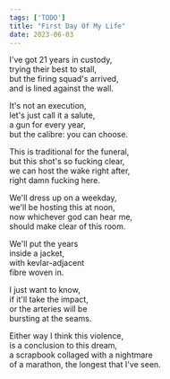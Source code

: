```yaml
---
tags: ['TODO']
title: "First Day Of My Life"
date: 2023-06-03
---
```


I've got 21 years in custody,  
trying their best to stall,  
but the firing squad's arrived,  
and is lined against the wall.

It's not an execution,  
let's just call it a salute,  
a gun for every year,  
but the calibre: you can choose.

This is traditional for the funeral,  
but this shot's so fucking clear,  
we can host the wake right after,  
right damn fucking here.

We'll dress up on a weekday,  
we'll be hosting this at noon,  
now whichever god can hear me,  
should make clear of this room.

We'll put the years  
inside a jacket,  
with kevlar-adjacent  
fibre woven in.

I just want to know,  
if it'll take the impact,  
or the arteries will be  
bursting at the seams.

Either way I think this violence,  
is a conclusion to this dream,  
a scrapbook collaged with a nightmare  
of a marathon, the longest that I've seen.
